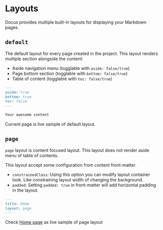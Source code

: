 # Layouts
Docus provides multiple built-in layouts for displaying your Markdown pages.

## `default`

The default layout for every page created in the project. This layout renders multiple section alongside the content:

- Aside navigation menu (togglable with `aside: false/true`)
- Page bottom section (togglable with `bottom: false/true`)
- Table of content (togglable with `toc: false/true`)

```md [index.md]
---
aside: true
bottom: true
toc: false
---

Your awesome content
```

Current page is live sample of default layout.

## `page`

`page` layout is content focused layout. This layout does not render aside menu of table of contents.


This layout accept some configuration from content front-matter.

- `constrainedClass`: Using this option you can modify layout container look. Like constraining layout width of changing the background.
- `padded`: Setting `padded: true` in front-matter will add horizontal padding in the layout.

```md [index.md]
---
title: Home
layout: page
---
```

Check [Home page](/) as live sample of page layout
